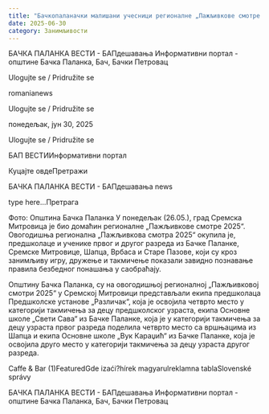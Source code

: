 ```yaml
---
title: "Бачкопаланачки малишани учесници регионалне „Пажљивкове смотре 2025“"
date: 2025-06-30
category: Занимљивости
---
```


БАЧКА ПАЛАНКА ВЕСТИ - БАПдешавања Информативни портал - општине Бачка Паланка, Бач, Бачки Петровац

Ulogujte se / Pridružite se

romanianews

Ulogujte se / Pridružite se

понедељак, јун 30, 2025

Ulogujte se / Pridružite se

БАП ВЕСТИИнформативни портал

Куцајте овдеПретражи

БАЧКА ПАЛАНКА ВЕСТИ - БАПдешавања news

type here...Претрага

Фото: Општина Бачка Паланка
            У понедељак (26.05.), град Сремска Митровица је био домаћин регионалне „Пажљивкове смотре 2025“. Овогодишња регионална „Пажљивкова смотра 2025“ окупила је, предшколаце и ученике првог и другог разреда из Бачке Паланке, Сремске Митровице, Шапца, Врбаса и Старе Пазове, који су кроз занимљиву игру, дружење и такмичење показали завидно познавање правила безбедног понашања у саобраћају.

Општину Бачка Паланка, су на овогодишњој регионалној „Пажљивковој смотри 2025“ у Сремској Митровици представљали екипа предшколаца Предшколске установе „Различак“, која је освојила четврто место у категорији такмичења за децу предшколског узраста, екипа Основне школе „Свети Сава“ из Бачке Паланке, која је у категорији такмичења за децу узраста првог разреда поделила четврто место са вршњацима из Шапца и екипа Основне школе „Вук Караџић“ из Бачке Паланке, која је освојила друго место у категорији такмичења за децу узраста другог разреда.

Caffe & Bar (1)FeaturedGde izaći?hírek magyarulreklamna tablaSlovenské správy

БАЧКА ПАЛАНКА ВЕСТИ - БАПдешавања Информативни портал - општине Бачка Паланка, Бач, Бачки Петровац
